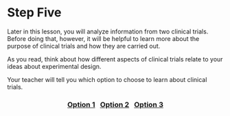 # Step Five

Later in this lesson, you will analyze information from two clinical trials. Before doing that, however, it will be helpful to learn more about the purpose of clinical trials and how they are carried out. 

As you read, think about how different aspects of clinical trials relate to your ideas about experimental design.

Your teacher will tell you which option to choose to learn about clinical trials. 

### <div align="center">[Option 1]()&nbsp;&nbsp;&nbsp;[Option 2]()&nbsp;&nbsp;&nbsp;[Option 3]()</div>
<!-- ****needs links -->
